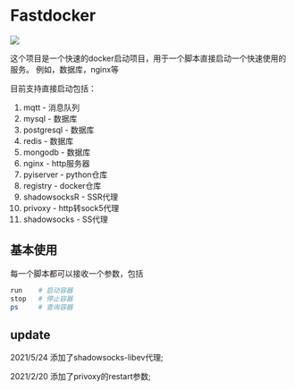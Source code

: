 # Fastdocker

<p align="left"><a href="#"></a><img src="https://img.shields.io/static/v1?label=fastdocker&message=1.3.1&color=brightgreen"/></a></p>



这个项目是一个快速的docker启动项目，用于一个脚本直接启动一个快速使用的服务。
例如，数据库，nginx等


目前支持直接启动包括：

1. mqtt - 消息队列
2. mysql - 数据库
3. postgresql - 数据库
4. redis - 数据库
5. mongodb - 数据库
6. nginx - http服务器
7. pyiserver - python仓库
8. registry - docker仓库
9. shadowsocksR - SSR代理
10. privoxy - http转sock5代理
11. shadowsocks - SS代理



## 基本使用

每一个脚本都可以接收一个参数，包括

```sh
run    # 启动容器
stop   # 停止容器
ps     # 查询容器
```

## update

2021/5/24 添加了shadowsocks-libev代理;

2021/2/20 添加了privoxy的restart参数;